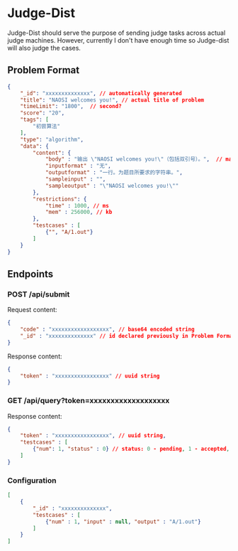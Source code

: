 # Judge-Dist

Judge-Dist should serve the purpose of sending judge tasks across actual judge machines. However,
currently I don't have enough time so Judge-dist will also judge the cases.

## Problem Format

```json
{
    "_id": "xxxxxxxxxxxxxx", // automatically generated
    "title": "NAOSI welcomes you!", // actual title of problem
    "timeLimit": "1800",  // second?
    "score": "20", 
    "tags": [
        "初尝算法"
    ], 
    "type": "algorithm",
    "data": {
        "content": {
            "body" : "输出 \"NAOSI welcomes you!\"（包括双引号）。",  // markdown should be supported
            "inputformat" : "⽆",
            "outputformat" : "⼀⾏。为题⽬所要求的字符串。",
            "sampleinput" : "",
            "sampleoutput" : "\"NAOSI welcomes you!\""
        }, 
        "restrictions": {
            "time" : 1000, // ms
            "mem" : 256000, // kb
        }, 
        "testcases" : [
            {"", "A/1.out"}
        ]
    }
}
```

## Endpoints

### POST /api/submit

Request content:

```json
{
    "code" : "xxxxxxxxxxxxxxxxxx", // base64 encoded string
    "_id" : "xxxxxxxxxxxxxx" // id declared previously in Problem Format
}
```

Response content:

```json
{
    "token" : "xxxxxxxxxxxxxxxxx" // uuid string
}
```

### GET /api/query?token=xxxxxxxxxxxxxxxxxxx

Response content:

```json
{
    "token" : "xxxxxxxxxxxxxxxxx", // uuid string,
    "testcases" : [
        {"num": 1, "status" : 0} // status: 0 - pending, 1 - accepted, 2 - compile error, 3 - compile timed out, 4 - runtime error, 5 - time limit exceeded, 6 - memory limit exceeded, 7 - output limit exceeded, 8 - wrong answer, 9 - other errors
    ]
}
```

### Configuration

```json
[
    {
        "_id" : "xxxxxxxxxxxxxx",
        "testcases" : [
            {"num" : 1, "input" : null, "output" : "A/1.out"}
        ]
    }
]
```